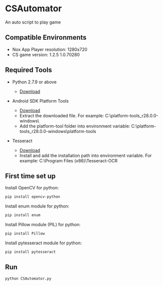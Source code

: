 # CSAutomator

An auto script to play game

## Compatible Environments

* Nox App Player resolution: 1280x720
* CS game version: 1.2.5 1.0.70280

## Required Tools

* Python 2.7.9 or above
  * [Download](https://www.python.org/downloads/)

* Android SDK Platform Tools
  * [Download](https://developer.android.com/studio/releases/platform-tools)
  * Extract the downloaded file. For example: C:\platform-tools_r28.0.0-windows\
  * Add the platform-tool folder into environment variable: C:\platform-tools_r28.0.0-windows\platform-tools

* Tesseract
  * [Download](https://github.com/UB-Mannheim/tesseract/wiki)
  * Install and add the installation path into environment variable. For example: C:\Program Files (x86)\Tesseract-OCR

## First time set up

Install OpenCV for python:
``` bash
pip install opencv-python
```

Install enum module for python:
``` bash
pip install enum
```

Install Pillow module (PIL) for python:
``` bash
pip install Pillow
```

Install pytesseract module for python:
``` bash
pip install pytesseract
```

## Run

``` bash
python CSAutomator.py
```